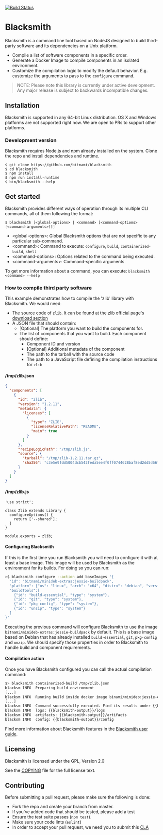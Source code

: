 [![Build Status](https://api.travis-ci.org/bitnami/blacksmith.svg?branch=master)](http://travis-ci.org/bitnami/blacksmith)

# Blacksmith

Blacksmith is a command line tool based on NodeJS designed to build third-party software and its dependencies on a Unix platform.

  * Compile a list of software components in a specific order.
  * Generate a Docker Image to compile components in an isolated environment.
  * Customize the compilation logic to modify the default behavior. E.g. customize the arguments to pass to the `configure` command.

>NOTE: Please note this library is currently under active development. Any major release is subject to backwards incompatible changes.

## Installation

Blacksmith is supported in any 64-bit Linux distribution. OS X and Windows platforms are not supported right now. We are open to PRs to support other platforms.

### Development version
Blacksmith requires Node.js and npm already installed on the system. Clone the repo and install dependencies and runtime.

```
$ git clone https://github.com/bitnami/blacksmith
$ cd blacksmith
$ npm install
$ npm run install-runtime
$ bin/blacksmith --help
```

## Get started
Blacksmith provides different ways of operation through its multiple CLI commands, all of them following the format:

```
$ blacksmith [<global-options> | <command> [<command-options> [<command-arguments>]]]
```

  * \<global-options>: Global Blacksmith options that are not specific to any particular sub-command.
  * \<command>: Command to execute: `configure`, `build`, `containerized-build`, `shell`
  * \<command-options>: Options related to the command being executed.
  * \<command-arguments>: Command-specific arguments.

To get more information about a command, you can execute:
`blacksmith <command> --help`

### How to compile third party software
This example demonstrates how to compile the 'zlib' library with Blacksmith. We would need:

  * The source code of `zlib`. It can be found at the [zlib official page's download section](http://www.zlib.net/)
  * A JSON file that should contain:
    * [Optional] The platform you want to build the components for.
    * The list of components that you want to build. Each component should define:
      * Component ID and version
      * [Optional] Additional metadata of the component
      * The path to the tarball with the source code
      * The path to a JavaScript file defining the compilation instructions for `zlib`

#### /tmp/zlib.json
```json
{
  "components": [
    {
      "id": "zlib",
      "version": "1.2.11",
      "metadata": {
        "licenses": [
          {
            "type": "ZLIB",
            "licenseRelativePath": "README",
            "main": true
          }
        ]        
      },
      "recipeLogicPath": "/tmp/zlib.js",
      "source": {
        "tarball": "/tmp/zlib-1.2.11.tar.gz",
        "sha256": "c3e5e9fdd5004dcb542feda5ee4f0ff0744628baf8ed2dd5d66f8ca1197cb1a1"
      }
    }  
  ]
}
```

#### /tmp/zlib.js
```
'use strict';

class Zlib extends Library {
  configureOptions() {
    return ['--shared'];
  }
}

module.exports = zlib;
```

#### Configuring Blacksmith

If this is the first time you run Blacksmith you will need to configure it with at least a base image. This image will be used by Blacksmith as the environment for its builds. For doing so you can run:

```bash
>$ blacksmith configure --action add baseImages '{
  "id": "bitnami/minideb-extras:jessie-buildpack",
  "platform": {"os": "linux", "arch": "x64", "distro": "debian", "version": "8"},
  "buildTools":[
    {"id": "build-essential", "type": "system"},
    {"id": "git", "type": "system"},
    {"id": "pkg-config", "type": "system"},
    {"id": "unzip", "type": "system"}
  ]
}'
```

Executing the previous command will configure Blacksmith to use the image `bitnami/minideb-extras:jessie-buildpack` by default. This is a base image based on Debian that has already installed `build-essential`, `git`, `pkg-config` and `unzip`. We should specify those properties in order to Blacksmith to handle build and component requirements.

#### Compilation action

Once you have Blacksmith configured you can call the actual compilation command:

```bash
$> blacksmith containerized-build /tmp/zlib.json
blacksm INFO  Preparing build environment
[...]
blacksm INFO  Running build inside docker image binami/minideb:jessie-extras
[...]
blacksm INFO  Command successfully executed. Find its results under {{blacksmith-output}}
blacksm INFO  logs: {{blacksmith-output}}/logs
blacksm INFO  artifacts: {{blacksmith-output}}/artifacts
blacksm INFO  config: {{blacksmith-output}}/config
```

Find more information about Blacksmith features in the [Blacksmith user guide](./docs/Blacksmith.md).

## Licensing
Blacksmith is licensed under the GPL, Version 2.0

See the [COPYING](./COPYING) file for the full license text.

## Contributing
Before submitting a pull request, please make sure the following is done:

  * Fork the repo and create your branch from master.
  * If you've added code that should be tested, please add a test
  * Ensure the test suite passes (`npm test`).
  * Make sure your code lints (`eslint`)
  * In order to accept your pull request, we need you to submit this [CLA](./CLA.txt)
